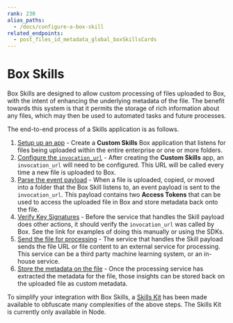 ```yaml
---
rank: 230
alias_paths: 	
  - /docs/configure-a-box-skill	
related_endpoints:
  - post_files_id_metadata_global_boxSkillsCards
---
```


# Box Skills

Box Skills are designed to allow custom processing of files uploaded to Box,
with the intent of enhancing the underlying metadata of the file. The benefit
towards this system is that it permits the storage of rich information about any
files, which may then be used to automated tasks and future processes.

The end-to-end process of a Skills application is as follows.

1. [Setup up an app](guide://applications/custom-skills/setup) - Create a
   **Custom Skills**  Box application that listens for files being uploaded
   within the entire enterprise or one or more folders.   
2. [Configure the `invocation_url`](guide://skills/invocation-url) - After
   creating the **Custom Skills** app, an `invocation_url` will need to be
   configured. This URL will be called every time a new file is uploaded to Box.
3. [Parse the event payload](guide://skills/handle/payload) - When a file is
   uploaded, copied, or moved into a folder that the Box Skill listens to, an
   event payload is sent to the `invocation_url`. This payload contains two
   **Access Tokens** that can be used to access the uploaded file in Box and
   store metadata back onto the file.
4. [Verify Key Signatures](guide://webhooks/v2/signatures_v2) - Before the
   service that handles the Skill payload does other actions, it should verify
   the `invocation_url` was called by Box. See the link for
   examples of doing this manually or using the SDKs.
5. [Send the file for processing](guide://skills/examples) - The service that
   handles the Skill payload sends the file URL or file content to an external
   service for processing. This service can be a third party machine learning
   system, or an in-house service.
6. [Store the metadata on the file](guide://skills/handle/metadata) - Once the
   processing service has extracted the metadata for the file, those insights
   can be stored back on the uploaded file as custom metadata.
   
<Message>

To simplify your integration with Box Skills, a [Skills
Kit](guide://skills/kit) has been made available to obfuscate many
complexities of the above steps. The Skills Kit is currently only available in
Node.

</Message>
